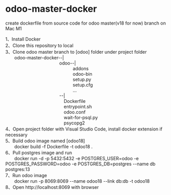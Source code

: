 # odoo-master-docker
create dockerfile from source code for odoo master(v18 for now) branch on Mac M1

1、Install Docker  
2、Clone this repository to local  
3、Clone odoo master branch to [odoo] folder under project folder  
&emsp;&emsp;odoo-master-docker--|  
&emsp;&emsp;&emsp;&emsp;&emsp;&emsp;&emsp;&emsp;&emsp;&emsp;&emsp;&emsp;odoo--|  
&emsp;&emsp;&emsp;&emsp;&emsp;&emsp;&emsp;&emsp;&emsp;&emsp;&emsp;&emsp;&emsp;&emsp;&emsp;addons  
&emsp;&emsp;&emsp;&emsp;&emsp;&emsp;&emsp;&emsp;&emsp;&emsp;&emsp;&emsp;&emsp;&emsp;&emsp;odoo-bin  
&emsp;&emsp;&emsp;&emsp;&emsp;&emsp;&emsp;&emsp;&emsp;&emsp;&emsp;&emsp;&emsp;&emsp;&emsp;setup.py  
&emsp;&emsp;&emsp;&emsp;&emsp;&emsp;&emsp;&emsp;&emsp;&emsp;&emsp;&emsp;&emsp;&emsp;&emsp;setup.cfg  
&emsp;&emsp;&emsp;&emsp;&emsp;&emsp;&emsp;&emsp;&emsp;&emsp;&emsp;&emsp;&emsp;&emsp;&emsp;...  
&emsp;&emsp;&emsp;&emsp;&emsp;&emsp;&emsp;&emsp;&emsp;&emsp;&emsp;&emsp;--|  
&emsp;&emsp;&emsp;&emsp;&emsp;&emsp;&emsp;&emsp;&emsp;&emsp;&emsp;&emsp;&emsp;Dockerfile  
&emsp;&emsp;&emsp;&emsp;&emsp;&emsp;&emsp;&emsp;&emsp;&emsp;&emsp;&emsp;&emsp;entrypoint.sh  
&emsp;&emsp;&emsp;&emsp;&emsp;&emsp;&emsp;&emsp;&emsp;&emsp;&emsp;&emsp;&emsp;odoo.conf  
&emsp;&emsp;&emsp;&emsp;&emsp;&emsp;&emsp;&emsp;&emsp;&emsp;&emsp;&emsp;&emsp;wait-for-psql.py  
&emsp;&emsp;&emsp;&emsp;&emsp;&emsp;&emsp;&emsp;&emsp;&emsp;&emsp;&emsp;&emsp;psycopg2  
4、Open project folder with Visual Studio Code, install docker extension if necessary  
5、Build odoo image named [odoo18]  
&emsp;&emsp;docker build -f Dockerfile -t odoo18 .  
6、Pull postgres image and run  
&emsp;&emsp;docker run -d -p 5432:5432 -e POSTGRES_USER=odoo -e POSTGRES_PASSWORD=odoo -e POSTGRES_DB=postgres --name db postgres:13  
7、Run odoo image  
&emsp;&emsp;docker run -p 8069:8069 --name odoo18 --link db:db -t odoo18  
8、Open http://localhost:8069 with browser  
